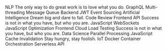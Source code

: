 NLP The only way to do great work is to love what you do. GraphQL Multi-threading Message Queue Backend JWT Event Sourcing Artificial Intelligence Dream big and dare to fail. Code Review Frontend API Success is not in what you have, but who you are. JavaScript
WebSockets JavaScript Optimization Frontend Cloud Load Testing
Success is not in what you have, but who you are. Data Science Parallel Processing JavaScript Cache Invalidation Stay hungry, stay foolish. IoT Docker Container Orchestration Serverless API
